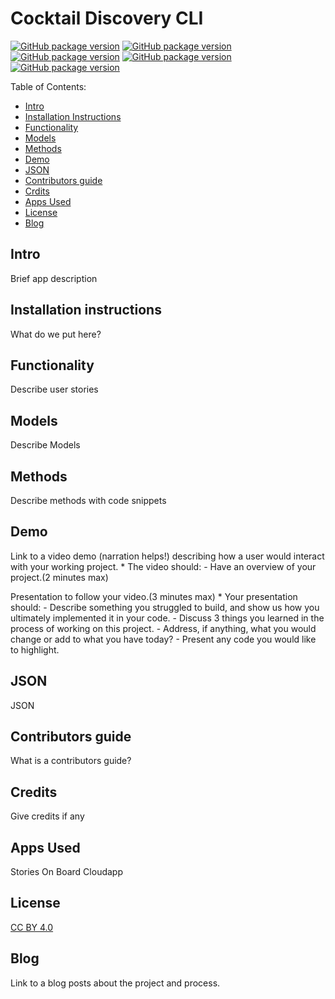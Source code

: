 # Cocktail Discovery CLI

[![GitHub package version](https://img.shields.io/badge/Version-0.0.1-brightgreen.svg)](https://github.com/jaytix/module-one-final-project-guidelines-web-121117/tree/oleg)
[![GitHub package version](https://img.shields.io/badge/License-CC%20BY%204.0-brightgreen.svg)](https://creativecommons.org/licenses/by/4.0/)
[![GitHub package version](https://img.shields.io/badge/School-Flatiron%20School-brightgreen.svg)](https://flatironschool.com/)
[![GitHub package version](https://img.shields.io/badge/Class-web--121117-brightgreen.svg)](https://github.com/jaytix/module-one-final-project-guidelines-web-121117/tree/oleg)
[![GitHub package version](https://img.shields.io/badge/Team-Josh%20%7C%20Oleg-brightgreen.svg)](https://github.com/jaytix/module-one-final-project-guidelines-web-121117/tree/oleg)



Table of Contents:
- [Intro](#intro)
- [Installation Instructions](#installation-instructions)
- [Functionality](#functionality)
- [Models](#models)
- [Methods](#methods)
- [Demo](#demo)
- [JSON](#json)
- [Contributors guide](#contributirs-guide)
- [Crdits](#credits)
- [Apps Used](#apps-used)
- [License](#license)
- [Blog](#blog)

## Intro
Brief app description

## Installation instructions
What do we put here?

## Functionality
Describe user stories

## Models
Describe Models

## Methods
Describe methods with code snippets

## Demo
Link to a video demo (narration helps!) describing how a user would interact with your working project.
    * The video should:
      - Have an overview of your project.(2 minutes max)

Presentation to follow your video.(3 minutes max)
    * Your presentation should:
      - Describe something you struggled to build, and show us how you ultimately implemented it in your code.
      - Discuss 3 things you learned in the process of working on this project.
      - Address, if anything, what you would change or add to what you have today?
      - Present any code you would like to highlight.

## JSON
JSON

## Contributors guide
What is a contributors guide?

## Credits
Give credits if any

## Apps Used
Stories On Board
Cloudapp

## License
[CC BY 4.0](https://creativecommons.org/licenses/by/4.0/)

## Blog
Link to a blog posts about the project and process.
